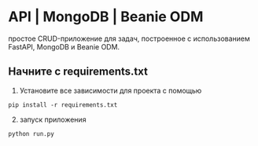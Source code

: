 # API | MongoDB | Beanie ODM

простое CRUD-приложение для задач, построенное с использованием FastAPI, MongoDB и Beanie ODM. 

## Начните с requirements.txt
1. Установите все зависимости для проекта с помощью
```
pip install -r requirements.txt
```
2. запуск приложения
```
python run.py
```
